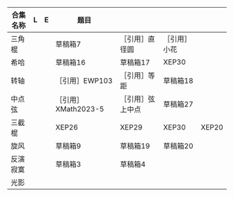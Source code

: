 | 合集名称 | L | E | 题目                |                  |              |       |
| ---------- | --- | --- | --------------------- | ------------------ | -------------- | ------- |
| 三角棍   |   |   | 草稿箱7             | ［引用］直径圆   | ［引用］小花 |       |
| 希哈     |   |   | 草稿箱16            | 草稿箱17         | XEP30        |       |
| 转轴     |   |   | ［引用］EWP103      | ［引用］等距     | 草稿箱18     |       |
| 中点弦   |   |   | ［引用］XMath2023-5 | ［引用］弦上中点 | 草稿箱27     |       |
| 三截棍   |   |   | XEP26               | XEP29            | XEP30        | XEP20 |
| 旋风     |   |   | 草稿箱9             | 草稿箱19         | 草稿箱20     |       |
| 反演寂寞 |   |   | 草稿箱3             | 草稿箱4          |              |       |
| 光影     |   |   |                     |                  |              |       |

